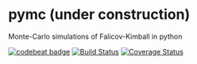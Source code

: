 # pymc (under construction)
Monte-Carlo simulations of Falicov-Kimball in python  

[![codebeat badge](https://codebeat.co/badges/658ed05d-6b5f-45c5-a70d-c3ebdef5924f)](https://codebeat.co/projects/github-com-promny-pymc_pp-master)
[![Build Status](https://travis-ci.org/PROMNY/pymc_pp.svg?branch=master)](https://travis-ci.org/PROMNY/pymc_pp)
[![Coverage Status](https://coveralls.io/repos/github/PROMNY/pymc_pp/badge.png?branch=master)](https://coveralls.io/github/PROMNY/pymc_pp?branch=master)
